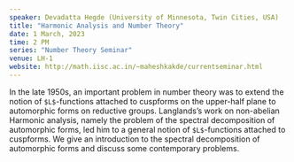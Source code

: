 ```yaml
---
speaker: Devadatta Hegde (University of Minnesota, Twin Cities, USA)
title: "Harmonic Analysis and Number Theory"
date: 1 March, 2023
time: 2 PM
series: "Number Theory Seminar"
venue: LH-1
website: http://math.iisc.ac.in/~maheshkakde/currentseminar.html
---
```


In the late 1950s, an important problem in number theory was to extend the notion of `$L$`-functions attached to cuspforms on the upper-half
plane to automorphic forms on reductive groups. Langlands’s work on non-abelian Harmonic analysis, namely the problem of the spectral decomposition of automorphic forms, led him to a general notion of `$L$`-functions
attached to cuspforms. We give an introduction to the spectral decomposition of automorphic forms and discuss some contemporary problems.
